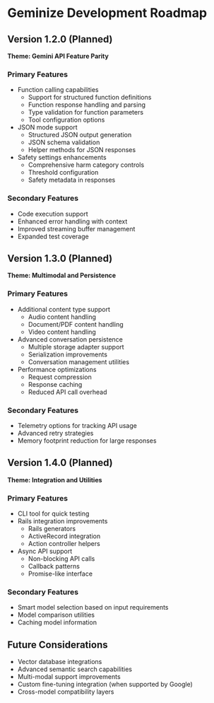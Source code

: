 # Geminize Development Roadmap

## Version 1.2.0 (Planned)

**Theme: Gemini API Feature Parity**

### Primary Features

- Function calling capabilities
  - Support for structured function definitions
  - Function response handling and parsing
  - Type validation for function parameters
  - Tool configuration options
- JSON mode support
  - Structured JSON output generation
  - JSON schema validation
  - Helper methods for JSON responses
- Safety settings enhancements
  - Comprehensive harm category controls
  - Threshold configuration
  - Safety metadata in responses

### Secondary Features

- Code execution support
- Enhanced error handling with context
- Improved streaming buffer management
- Expanded test coverage

## Version 1.3.0 (Planned)

**Theme: Multimodal and Persistence**

### Primary Features

- Additional content type support
  - Audio content handling
  - Document/PDF content handling
  - Video content handling
- Advanced conversation persistence
  - Multiple storage adapter support
  - Serialization improvements
  - Conversation management utilities
- Performance optimizations
  - Request compression
  - Response caching
  - Reduced API call overhead

### Secondary Features

- Telemetry options for tracking API usage
- Advanced retry strategies
- Memory footprint reduction for large responses

## Version 1.4.0 (Planned)

**Theme: Integration and Utilities**

### Primary Features

- CLI tool for quick testing
- Rails integration improvements
  - Rails generators
  - ActiveRecord integration
  - Action controller helpers
- Async API support
  - Non-blocking API calls
  - Callback patterns
  - Promise-like interface

### Secondary Features

- Smart model selection based on input requirements
- Model comparison utilities
- Caching model information

## Future Considerations

- Vector database integrations
- Advanced semantic search capabilities
- Multi-modal support improvements
- Custom fine-tuning integration (when supported by Google)
- Cross-model compatibility layers
